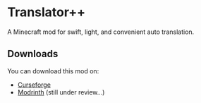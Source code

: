 # Translator++

A Minecraft mod for swift, light, and convenient auto translation.

## Downloads

You can download this mod on:
- [Curseforge](https://www.curseforge.com/minecraft/mc-mods/translatorpp)
- [Modrinth](https://modrinth.com/mod/translatorpp) (still under review...)

